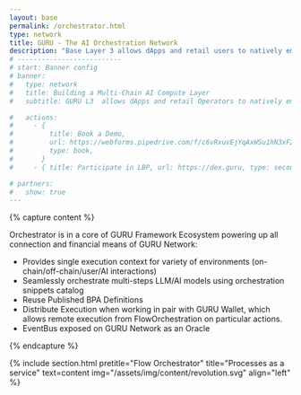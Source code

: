 ```yaml
---
layout: base
permalink: /orchestrator.html
type: network
title: GURU - The AI Orchestration Network
description: "Base Layer 3 allows dApps and retail users to natively embed orchestrated AI Agents into their routines and earn Network participant rewards."
# --------------------------
# start: Banner config
# banner:
#   type: network
#   title: Building a Multi-Chain AI Compute Layer
#   subtitle: GURU L3  allows dApps and retail Operators to natively embed orchestrated AI Agents and earn Network participant rewards.

#   actions:
#     - {
#         title: Book a Demo,
#         url: https://webforms.pipedrive.com/f/c6vRxuvEjYqAxWSu1hN3xF2Cm5KyUtB66yKiko2wxKvPIs2J5R6mPJUV3oMdjnoHpF,
#         type: book,
#       }
#     - { title: Participate in LBP, url: https://dex.guru, type: secondary }

# partners:
#   show: true
---
```


<!-- ORCHESTRATOR SECTION -->

{% capture content %}

Orchestrator is in a core of GURU Framework Ecosystem powering up all connection and financial means of GURU Network:

- Provides single execution context for variety of environments (on-chain/off-chain/user/AI interactions)
- Seamlessly orchestrate multi-steps LLM/AI models using orchestration snippets catalog
- Reuse Published BPA Definitions
- Distribute Execution when working in pair with GURU Wallet, which allows remote execution from FlowOrchestration on particular actions.
- EventBus exposed on GURU Network as an Oracle

{% endcapture %}

{% include section.html pretitle="Flow Orchestrator" title="Processes as a service" text=content  img="/assets/img/content/revolution.svg" align="left" %}

<!-- / ORCHESTRATOR SECTION -->
